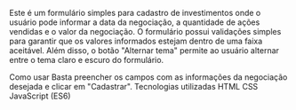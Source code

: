 Este é um formulário simples para cadastro de investimentos
  onde o usuário pode informar a data da negociação, a quantidade de ações vendidas e o valor da negociação.  O formulário possui validações simples para garantir que os valores informados estejam dentro de uma faixa aceitável.  Além disso, o botão "Alternar tema" permite ao usuário alternar entre o tema claro e escuro do formulário.
  
  
  
  Como usar Basta preencher os campos com as informações da negociação desejada e clicar em "Cadastrar".  Tecnologias utilizadas HTML CSS JavaScript (ES6)
